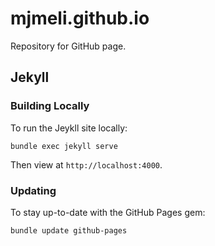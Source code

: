 # mjmeli.github.io
Repository for GitHub page.

## Jekyll

### Building Locally
To run the Jeykll site locally:

    bundle exec jekyll serve

Then view at `http://localhost:4000`.

### Updating
To stay up-to-date with the GitHub Pages gem:

    bundle update github-pages
